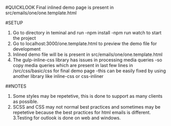 #QUICKLOOK
Final inlined demo page is present in src/emails/one/one.template.html

#SETUP
1. Go to directory in teminal and run 
	-npm install
 	-npm run watch 
 	to start the project
2. Go to localhost:3000/one.template.html to preview the demo file for development
3. Inlined demo file will be is present in src/emails/one/one.template.html
4. The gulp-inline-css library has issues in processing media queries
	-so copy media queries which are present in last few lines in /src/css/basic/css for final demo page
	-this can be easily fixed by using another library like inline-css or css-inliner

##NOTES
1. Some styles may be repetetive, this is done to support as many clients as possible.
2. SCSS and CSS may not normal best practices and sometimes may be repetetive because the best practices for html emails is different.
3.Testing for outlook is done on web and windows. 

